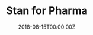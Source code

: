 ---
title: 'Stan for Pharma'
authors:
- Daniel Lee
date: '2018-08-15T00:00:00Z'

# Schedule page publish date (NOT proceeding's date).
publishDate: '20001-01-01T00:00:00Z'

# proceeding type.
# Legend: 0 = Uncategorized; 1 = Talk, 2 = Keynote, 3 = Workshop
# To add more update publications_types.toml and en.yaml
proceeding_types: ['3']

# proceeding name and optional abbreviated proceeding name.
proceeding: Presented at 2018 Conference
proceeding_short: Presented at 2018 Conference

abstract: 

tags:
- Generable
featured: false

links:
url_slides: ''
url_video: ''

---